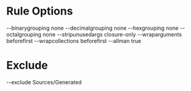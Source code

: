 #  Rule Options

--binarygrouping none
--decimalgrouping none
--hexgrouping none
--octalgrouping none
--stripunusedargs closure-only
--wraparguments beforefirst
--wrapcollections beforefirst
--allman true

# Exclude

--exclude Sources/Generated